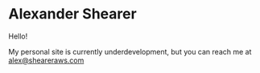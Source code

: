 # Alexander Shearer

Hello! 

My personal site is currently underdevelopment, but you can reach me at alex@sheareraws.com
